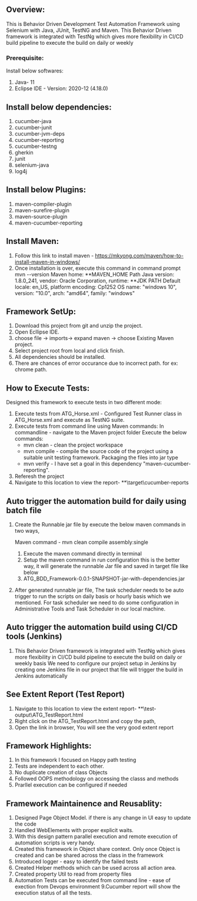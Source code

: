 
## Overview:
This is Behavior Driven Development Test Automation Framework using Selenium with Java, JUnit, TestNG and Maven.
This Behavior Driven framework is integrated with TestNg which gives more flexibility in CI/CD build pipeline to execute the build on daily or weekly

### Prerequisite:
Install below softwares:
1. Java- 11
2. Eclipse IDE - Version: 2020-12 (4.18.0)

## Install below dependencies:
1. cucumber-java
2. cucumber-junit
3. cucumber-jvm-deps
4. cucumber-reporting
5. cucumber-testng
6. gherkin
7. junit
8. selenium-java
9. log4j
	
## Install below Plugins:
1. maven-compiler-plugin
2. maven-surefire-plugin
3. maven-source-plugin
4. maven-cucumber-reporting

## Install Maven:
   1. Follow this link to install maven - https://mkyong.com/maven/how-to-install-maven-in-windows/
   2. Once installation is over, execute this command in command prompt mvn --version 
      Maven home: **MAVEN_HOME Path
	  Java version: 1.8.0_241, vendor: Oracle Corporation, runtime: **JDK PATH
	  Default locale: en_US, platform encoding: Cp1252
	  OS name: "windows 10", version: "10.0", arch: "amd64", family: "windows"

## Framework SetUp:
1. Download this project from git and unzip the project.
2. Open Ecllipse IDE.
3. choose file -> imports-> expand maven -> choose Existing Maven project.
4. Select project root from local and click finish.
5. All dependencies should be installed.
6. There are chances of error occurance due to incorrect path. for ex: chrome path.

## How to Execute Tests:
Designed this framework to execute tests in two different mode:
1. Execute tests from ATG_Horse.xml - 
    Configured Test Runner class in ATG_Horse.xml and execute as TestNG suite.
2. Execute tests from command line using Maven commands:
   In commandline - navigate to the Maven project folder
   Execute the below commands:
    -  mvn clean - clean the project workspace 
	-  mvn compile - compile the source code of the project using a suitable unit testing framework. Packaging the files into jar type
	-  mvn verify - I have set a goal in this dependency "maven-cucumber-reporting". 
3.   Referesh the project
4. Navigate to this location to view the report- **\target\cucumber-reports

## Auto trigger the automation build for daily using batch file
1. Create the Runnable jar file by execute the below maven commands in two ways,       
     
     Maven command - mvn clean compile assembly:single
     
     1. Execute the maven command directly in terminal
     2. Setup the maven command in run configuration this is the better way, it will generate the runnable Jar file and saved in target file like below
     3. ATG_BDD_Framework-0.0.1-SNAPSHOT-jar-with-dependencies.jar
     
2. After generated runnable jar file, The task scheduler needs to be auto trigger to run the scripts on daily basis or hourly basis which we mentioned.
   For task scheduler we need to do some configuration in Administrative Tools and Task Scheduler in our local machine.
   
## Auto trigger the automation build using CI/CD tools (Jenkins)
1. This Behavior Driven framework is integrated with TestNg which gives more flexibility in CI/CD build pipeline to execute the build on daily or weekly basis
   We need to configure our project setup in Jenkins by creating one Jenkins file in our project that file will trigger the build in Jenkins automatically

## See Extent Report (Test Report)
1. Navigate to this location to view the extent report- **\test-output\ATG_TestReport.html 
2. Right click on the ATG_TestReport.html and copy the path,
3. Open the link in browser, You will see the very good extent report

	
## Framework Highlights:
1. In this framework I focused on Happy path testing
2. Tests are independent to each other.
3. No duplicate creation of class Objects
4. Followed OOPS methodology on accessing the classs and methods
5. Prarllel execution can be configured if needed

## Framework Maintainence and Reusablity:
1. Designed Page Object Model. if there is any change in UI easy to update the code
2. Handled WebElements with proper explicit waits.
3. With this design pattern parallel execution and remote execution of automation scripts is very handy.
4. Created this framework in Object share context. Only once Object is created and can be shared across the class in the framework
5. Introduced logger - easy to identify the failed tests
6. Created Helper methods which can be used across all action area.
7. Created property Util to read from property files
8. Automation Tests can be executed from command line - ease of exection from Devops environment
9.Cucumber report will show the execution status of all the tests.




























